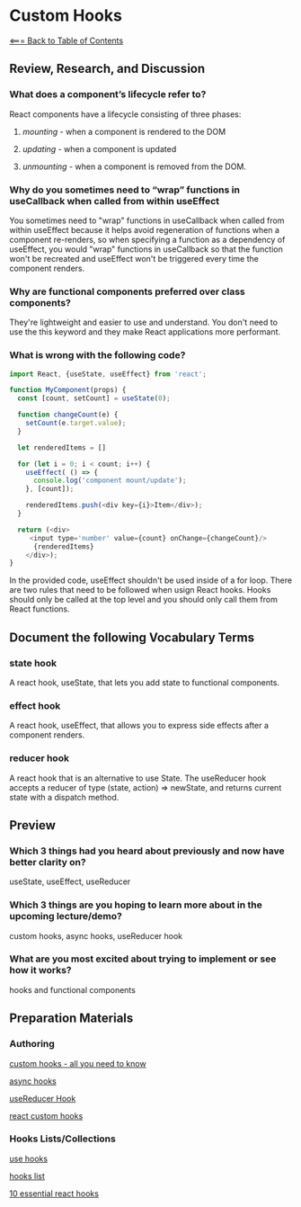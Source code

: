 # Custom Hooks

[<=== Back to Table of Contents](https://peterjstaker.github.io/reading-notes/)

## Review, Research, and Discussion

### What does a component’s lifecycle refer to?

React components have a lifecycle consisting of three phases:

1. *mounting* - when a component is rendered to the DOM

1. *updating* - when a component is updated

1. *unmounting* - when a component is removed from the DOM.

### Why do you sometimes need to “wrap” functions in useCallback when called from within useEffect

You sometimes need to "wrap" functions in useCallback when called from within useEffect because it helps avoid regeneration of functions when a component re-renders, so when specifying a function as a dependency of useEffect, you would "wrap" functions in useCallback so that the function won't be recreated and useEffect won't be triggered every time the component renders.

### Why are functional components preferred over class components?

They're lightweight and easier to use and understand. You don't need to use the this keyword and they make React applications more performant.

### What is wrong with the following code?

```javascript
import React, {useState, useEffect} from 'react';

function MyComponent(props) {
  const [count, setCount] = useState(0);

  function changeCount(e) {
    setCount(e.target.value);
  }

  let renderedItems = []

  for (let i = 0; i < count; i++) {
    useEffect( () => {
      console.log('component mount/update');
    }, [count]);

    renderedItems.push(<div key={i}>Item</div>);
  }

  return (<div>
     <input type='number' value={count} onChange={changeCount}/>
      {renderedItems}
    </div>);
}
```

In the provided code, useEffect shouldn't be used inside of a for loop. There are two rules that need to be followed when usign React hooks. Hooks should only be called at the top level and you should only call them from React functions.

## Document the following Vocabulary Terms

### state hook

A react hook, useState, that lets you add state to functional components.

### effect hook

A react hook, useEffect, that allows you to express side effects after a component renders.

### reducer hook

A react hook that is an alternative to use State. The useReducer hook accepts a reducer of type (state, action) => newState, and returns current state with a dispatch method.

## Preview

### Which 3 things had you heard about previously and now have better clarity on?

useState, useEffect, useReducer

### Which 3 things are you hoping to learn more about in the upcoming lecture/demo?

custom hooks, async hooks, useReducer hook

### What are you most excited about trying to implement or see how it works?

hooks and functional components

## Preparation Materials

### Authoring

[custom hooks - all you need to know](https://www.telerik.com/blogs/everything-you-need-to-create-a-custom-react-hook)

[async hooks](https://dev.to/vinodchauhan7/react-hooks-with-async-await-1n9g)

[useReducer Hook](https://reactjs.org/docs/hooks-reference.html#usereducer)

[react custom hooks](https://reactjs.org/docs/hooks-custom.html)

### Hooks Lists/Collections

[use hooks](https://usehooks.com/)

[hooks list](https://github.com/rehooks/awesome-react-hooks)

[10 essential react hooks](https://blog.bitsrc.io/10-react-custom-hooks-you-should-have-in-your-toolbox-aa27d3f5564d)
